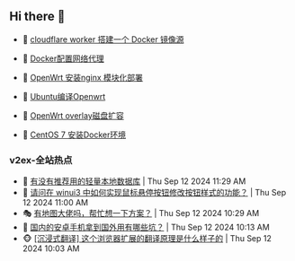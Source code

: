 ## Hi there 👋

<!--
**dkyg666/dkyg666** is a ✨ _special_ ✨ repository because its `README.md` (this file) appears on your GitHub profile.

Here are some ideas to get you started:

- 🔭 I’m currently working on ...
- 🌱 I’m currently learning ...
- 👯 I’m looking to collaborate on ...
- 🤔 I’m looking for help with ...
- 💬 Ask me about ...
- 📫 How to reach me: ...
- 😄 Pronouns: ...
- ⚡ Fun fact: ...
-->

<!-- BLOG-POST-LIST:START -->
- 🦩 [cloudflare worker 搭建一个 Docker 镜像源](http://blog.1996099.xyz/archives/cloudflare-worker-da-jian-yi-ge-docker-jing-xiang-zhan) 

- 🚦 [Docker配置网络代理](http://blog.1996099.xyz/archives/dockerpei-zhi-wang-luo-dai-li) 

- 🫶 [OpenWrt 安装nginx 模块化部署](http://blog.1996099.xyz/archives/openwrt-an-zhuang-nginx-mo-kuai-hua-bu-shu) 

- 🦄 [Ubuntu编译Openwrt](http://blog.1996099.xyz/archives/ubuntuzi-bian-yi-openwrt) 

- 🐻 [OpenWrt overlay磁盘扩容](http://blog.1996099.xyz/archives/openwrt-overlay) 

- 🤖 [CentOS 7 安装Docker环境](http://blog.1996099.xyz/archives/centos-docker) 
<!-- BLOG-POST-LIST:END -->

### v2ex-全站热点
<!-- v2ex:START -->
- 🥸 [有没有推荐用的轻量本地数据库](https://www.v2ex.com/t/1072404#reply2) | Thu Sep 12 2024 11:29 AM
- 🤗 [请问在 winui3 中如何实现鼠标悬停按钮修改按钮样式的功能？](https://www.v2ex.com/t/1072399#reply3) | Thu Sep 12 2024 11:00 AM
- 🎭 [有地图大佬吗，帮忙想一下方案？](https://www.v2ex.com/t/1072393#reply2) | Thu Sep 12 2024 10:29 AM
- 🥷 [国内的安卓手机拿到国外用有哪些坑？](https://www.v2ex.com/t/1072390#reply5) | Thu Sep 12 2024 10:13 AM
- 🐵 [[沉浸式翻译] 这个浏览器扩展的翻译原理是什么样子的](https://www.v2ex.com/t/1072388#reply12) | Thu Sep 12 2024 10:03 AM<!-- v2ex:END -->

